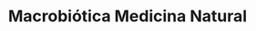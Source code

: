 ---
title: "Macrobiótica Medicina Natural"
url: /san-jose/macrobiotica-medicina-natural/
shop: Allgemein
---